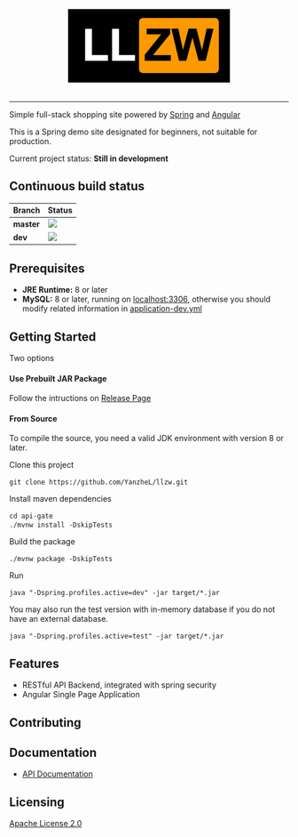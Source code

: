 <div align="center">
  <img src="logo.png"><br><br>
</div>

-----------------

Simple full-stack shopping site powered by [Spring](https://spring.io/) and [Angular](https://angular.io/)

This is a Spring demo site designated for beginners, not suitable for production.

Current project status: **Still in development**

## Continuous build status

| Branch     | Status                                                    |
| ---------- | --------------------------------------------------------- |
| **master** | ![](https://travis-ci.org/YanzheL/llzw.svg?branch=master) |
| **dev**    | ![](https://travis-ci.org/YanzheL/llzw.svg?branch=dev)    |


## Prerequisites

- **JRE Runtime:** 8 or later
- **MySQL:** 8 or later, running on [localhost:3306](localhost:3306),  otherwise you should modify related information in [application-dev.yml](api-gate/src/main/resources/application-dev.yml)

## Getting Started

Two options

#### Use Prebuilt JAR Package

Follow the intructions on [Release Page](https://github.com/YanzheL/llzw/releases)

#### From Source

To compile the source, you need a valid JDK environment with version 8 or later.

Clone this project

```shell
git clone https://github.com/YanzheL/llzw.git
```

Install maven dependencies

```shell
cd api-gate
./mvnw install -DskipTests
```

Build the package

```shell
./mvnw package -DskipTests
```

Run

```shell
java "-Dspring.profiles.active=dev" -jar target/*.jar
```

You may also run the test version with in-memory database if you do not have an external database.

```shell
java "-Dspring.profiles.active=test" -jar target/*.jar
```

## Features

* RESTful API Backend, integrated with spring security
* Angular Single Page Application

## Contributing



## Documentation

- [API Documentation](https://llzw.readthedocs.io)

## Licensing

[Apache License 2.0](LICENSE)
